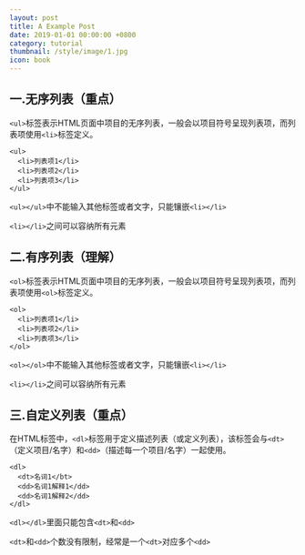 ```yaml
---
layout: post
title: A Example Post
date: 2019-01-01 00:00:00 +0800
category: tutorial
thumbnail: /style/image/1.jpg
icon: book
---
```


## 一.无序列表（重点）

`<ul>`标签表示HTML页面中项目的无序列表，一般会以项目符号呈现列表项，而列表项使用`<li>`标签定义。

```
<ul>
  <li>列表项1</li>
  <li>列表项2</li>
  <li>列表项3</li>
</ul>
```

`<ul></ul>`中不能输入其他标签或者文字，只能镶嵌`<li></li>`

`<li></li>`之间可以容纳所有元素

## 二.有序列表（理解）

`<ol>`标签表示HTML页面中项目的无序列表，一般会以项目符号呈现列表项，而列表项使用`<ol>`标签定义。

```
<ol>
  <li>列表项1</li>
  <li>列表项2</li>
  <li>列表项3</li>
</ol>
```

`<ol></ol>`中不能输入其他标签或者文字，只能镶嵌`<li></li>`

`<li></li>`之间可以容纳所有元素

## 三.自定义列表（重点）

在HTML标签中，`<dl>`标签用于定义描述列表（或定义列表），该标签会与`<dt>`（定义项目/名字）和`<dd>`（描述每一个项目/名字）一起使用。

```
<dl>
  <dt>名词1</bt>
  <dd>名词1解释1</dd>
  <dd>名词1解释2</dd>
</dl>
```

`<dl></dl>`里面只能包含`<dt>`和`<dd>`

`<dt>`和`<dd>`个数没有限制，经常是一个`<dt>`对应多个`<dd>`
